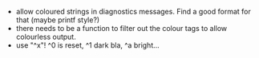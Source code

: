 - allow coloured strings in diagnostics messages. Find a good format for that (maybe printf style?)
- there needs to be a function to filter out the colour tags to allow colourless output.
- use "^x"!   ^0 is reset, ^1 dark bla, ^a bright...
